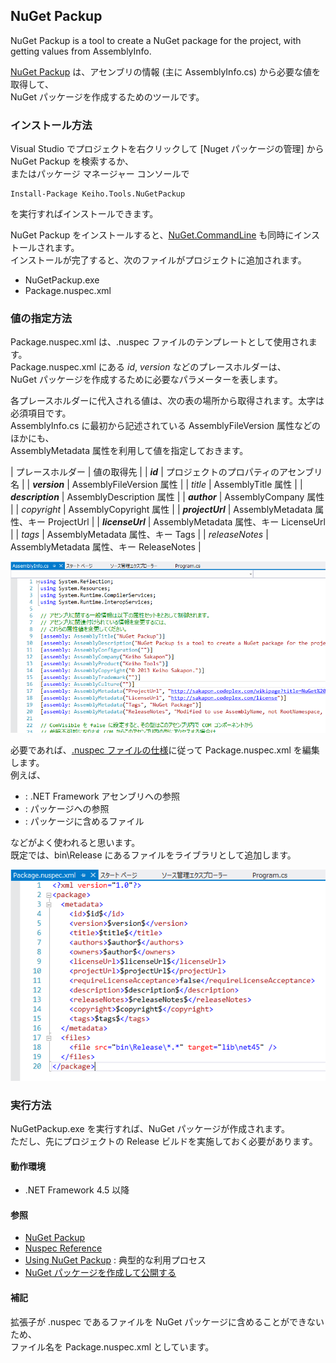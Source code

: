 ## NuGet Packup
NuGet Packup is a tool to create a NuGet package for the project, with getting values from AssemblyInfo.

[NuGet Packup](http://nuget.org/packages/Keiho.Tools.NuGetPackup/) は、アセンブリの情報 (主に AssemblyInfo.cs) から必要な値を取得して、  
NuGet パッケージを作成するためのツールです。

### インストール方法
Visual Studio でプロジェクトを右クリックして [Nuget パッケージの管理] から NuGet Packup を検索するか、  
またはパッケージ マネージャー コンソールで
```
Install-Package Keiho.Tools.NuGetPackup
```
を実行すればインストールできます。

NuGet Packup をインストールすると、[NuGet.CommandLine](http://nuget.org/packages/NuGet.CommandLine/) も同時にインストールされます。  
インストールが完了すると、次のファイルがプロジェクトに追加されます。
* NuGetPackup.exe
* Package.nuspec.xml

### 値の指定方法
Package.nuspec.xml は、.nuspec ファイルのテンプレートとして使用されます。  
Package.nuspec.xml にある $id$, $version$ などのプレースホルダーは、  
NuGet パッケージを作成するために必要なパラメーターを表します。

各プレースホルダーに代入される値は、次の表の場所から取得されます。太字は必須項目です。  
AssemblyInfo.cs に最初から記述されている AssemblyFileVersion 属性などのほかにも、  
AssemblyMetadata 属性を利用して値を指定しておきます。

| プレースホルダー | 値の取得先 |
| **$id$** | プロジェクトのプロパティのアセンブリ名 |
| **$version$** | AssemblyFileVersion 属性 |
| $title$ | AssemblyTitle 属性 |
| **$description$** | AssemblyDescription 属性 |
| **$author$** | AssemblyCompany 属性 |
| $copyright$ | AssemblyCopyright 属性 |
| **$projectUrl$** | AssemblyMetadata 属性、キー ProjectUrl |
| **$licenseUrl$** | AssemblyMetadata 属性、キー LicenseUrl |
| $tags$ | AssemblyMetadata 属性、キー Tags |
| $releaseNotes$ | AssemblyMetadata 属性、キー ReleaseNotes |

![](https://github.com/sakapon/NuGet-Packup/blob/master/Images/NuGetPackup-assembly.png)

必要であれば、[.nuspec ファイルの仕様](http://docs.nuget.org/docs/reference/nuspec-reference)に従って Package.nuspec.xml を編集します。  
例えば、
* <frameworkAssemblies> : .NET Framework アセンブリへの参照
* <dependencies> : パッケージへの参照
* <files> : パッケージに含めるファイル

などがよく使われると思います。  
既定では、bin\Release にあるファイルをライブラリとして追加します。

![](https://github.com/sakapon/NuGet-Packup/blob/master/Images/NuGetPackup-nuspec.png)

### 実行方法
NuGetPackup.exe を実行すれば、NuGet パッケージが作成されます。  
ただし、先にプロジェクトの Release ビルドを実施しておく必要があります。

#### 動作環境
* .NET Framework 4.5 以降

#### 参照
* [NuGet Packup](http://nuget.org/packages/Keiho.Tools.NuGetPackup/)
* [Nuspec Reference](http://docs.nuget.org/docs/reference/nuspec-reference)
* [Using NuGet Packup](Using-NuGet-Packup) : 典型的な利用プロセス
* [NuGet パッケージを作成して公開する](http://sakapon.wordpress.com/2013/07/16/nugetpackage/)

#### 補記
拡張子が .nuspec であるファイルを NuGet パッケージに含めることができないため、  
ファイル名を Package.nuspec.xml としています。
